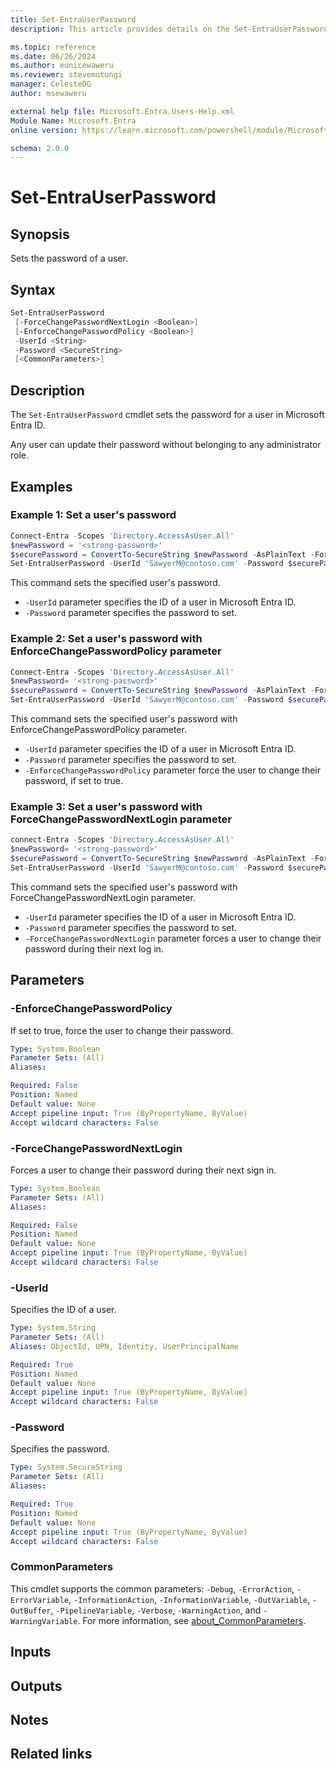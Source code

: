 ```yaml
---
title: Set-EntraUserPassword
description: This article provides details on the Set-EntraUserPassword command.

ms.topic: reference
ms.date: 06/26/2024
ms.author: eunicewaweru
ms.reviewer: stevemutungi
manager: CelesteDG
author: msewaweru

external help file: Microsoft.Entra.Users-Help.xml
Module Name: Microsoft.Entra
online version: https://learn.microsoft.com/powershell/module/Microsoft.Entra/Set-EntraUserPassword

schema: 2.0.0
---
```


# Set-EntraUserPassword

## Synopsis

Sets the password of a user.

## Syntax

```powershell
Set-EntraUserPassword
 [-ForceChangePasswordNextLogin <Boolean>]
 [-EnforceChangePasswordPolicy <Boolean>]
 -UserId <String>
 -Password <SecureString>
 [<CommonParameters>]
```

## Description

The `Set-EntraUserPassword` cmdlet sets the password for a user in Microsoft Entra ID.

Any user can update their password without belonging to any administrator role.

## Examples

### Example 1: Set a user's password

```powershell
Connect-Entra -Scopes 'Directory.AccessAsUser.All'
$newPassword = '<strong-password>'
$securePassword = ConvertTo-SecureString $newPassword -AsPlainText -Force
Set-EntraUserPassword -UserId 'SawyerM@contoso.com' -Password $securePassword
```

This command sets the specified user's password.

- `-UserId` parameter specifies the ID of a user in Microsoft Entra ID.
- `-Password` parameter specifies the password to set.

### Example 2: Set a user's password with EnforceChangePasswordPolicy parameter

```powershell
Connect-Entra -Scopes 'Directory.AccessAsUser.All'
$newPassword= '<strong-password>'
$securePassword = ConvertTo-SecureString $newPassword -AsPlainText -Force 
Set-EntraUserPassword -UserId 'SawyerM@contoso.com' -Password $securePassword -EnforceChangePasswordPolicy $True
```

This command sets the specified user's password with EnforceChangePasswordPolicy parameter.

- `-UserId` parameter specifies the ID of a user in Microsoft Entra ID.
- `-Password` parameter specifies the password to set.
- `-EnforceChangePasswordPolicy` parameter force the user to change their password, if set to true.

### Example 3: Set a user's password with ForceChangePasswordNextLogin parameter

```powershell
connect-Entra -Scopes 'Directory.AccessAsUser.All'
$newPassword= '<strong-password>'
$securePassword = ConvertTo-SecureString $newPassword -AsPlainText -Force
Set-EntraUserPassword -UserId 'SawyerM@contoso.com' -Password $securePassword -ForceChangePasswordNextLogin $True
```

This command sets the specified user's password with ForceChangePasswordNextLogin parameter.

- `-UserId` parameter specifies the ID of a user in Microsoft Entra ID.
- `-Password` parameter specifies the password to set.
- `-ForceChangePasswordNextLogin` parameter forces a user to change their password during their next log in.

## Parameters

### -EnforceChangePasswordPolicy

If set to true, force the user to change their password.

```yaml
Type: System.Boolean
Parameter Sets: (All)
Aliases:

Required: False
Position: Named
Default value: None
Accept pipeline input: True (ByPropertyName, ByValue)
Accept wildcard characters: False
```

### -ForceChangePasswordNextLogin

Forces a user to change their password during their next sign in.

```yaml
Type: System.Boolean
Parameter Sets: (All)
Aliases:

Required: False
Position: Named
Default value: None
Accept pipeline input: True (ByPropertyName, ByValue)
Accept wildcard characters: False
```

### -UserId

Specifies the ID of a user.

```yaml
Type: System.String
Parameter Sets: (All)
Aliases: ObjectId, UPN, Identity, UserPrincipalName

Required: True
Position: Named
Default value: None
Accept pipeline input: True (ByPropertyName, ByValue)
Accept wildcard characters: False
```

### -Password

Specifies the password.

```yaml
Type: System.SecureString
Parameter Sets: (All)
Aliases:

Required: True
Position: Named
Default value: None
Accept pipeline input: True (ByPropertyName, ByValue)
Accept wildcard characters: False
```

### CommonParameters

This cmdlet supports the common parameters: `-Debug`, `-ErrorAction`, `-ErrorVariable`, `-InformationAction`, `-InformationVariable`, `-OutVariable`, `-OutBuffer`, `-PipelineVariable`, `-Verbose`, `-WarningAction`, and `-WarningVariable`. For more information, see [about_CommonParameters](https://go.microsoft.com/fwlink/?LinkID=113216).

## Inputs

## Outputs

## Notes

## Related links
